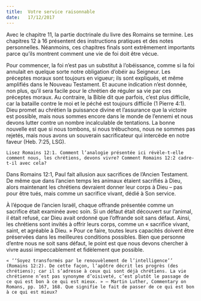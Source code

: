 ```yaml
---
title:  Votre service raisonnable
date:   17/12/2017
---
```


Avec le chapitre 11, la partie doctrinale du livre des Romains se termine. Les chapitres 12 à 16 présentent des instructions pratiques et des notes personnelles. Néanmoins, ces chapitres finals sont extrêmement importants parce qu’ils montrent comment une vie de foi doit être vécue. 

Pour commencer, la foi n’est pas un substitut à l’obéissance, comme si la foi annulait en quelque sorte notre obligation d’obéir au Seigneur. Les préceptes moraux sont toujours en vigueur; ils sont expliqués, et même amplifiés dans le Nouveau Testament. Et aucune indication n’est donnée, non plus, qu’il sera facile pour le chrétien de réguler sa vie par ces préceptes moraux. Au contraire, la Bible dit que parfois, c’est plus difficile, car la bataille contre le moi et le péché est toujours difficile (1 Pierre 4:1). Dieu promet au chrétien la puissance divine et l’assurance que la victoire est possible, mais nous sommes encore dans le monde de l’ennemi et nous devons lutter contre un nombre incalculable de tentations. La bonne nouvelle est que si nous tombons, si nous trébuchons, nous ne sommes pas rejetés, mais nous avons un souverain sacrificateur qui intercède en notre faveur (Heb. 7:25, LSG). 

`Lisez Romains 12:1. Comment l’analogie présentée ici révèle-t-elle comment nous, les chrétiens, devons vivre? Comment Romains 12:2 cadre-t-il avec cela?`

Dans Romains 12:1, Paul fait allusion aux sacrifices de l’Ancien Testament. De même que dans l’ancien temps les animaux étaient sacrifiés à Dieu, alors maintenant les chrétiens devraient donner leur corps à Dieu – pas pour être tués, mais comme un sacrifice vivant, dédié à Son service. 

À l’époque de l’ancien Israël, chaque offrande présentée comme un sacrifice était examinée avec soin. Si un défaut était découvert sur l’animal, il était refusé, car Dieu avait ordonné que l’offrande soit sans défaut. Ainsi, les chrétiens sont invités à offrir leurs corps, comme un « sacrifice vivant, saint, et agréable à Dieu. » Pour ce faire, toutes leurs capacités doivent être préservées dans les meilleures conditions possibles. Bien que personne d’entre nous ne soit sans défaut, le point est que nous devons chercher à vivre aussi impeccablement et fidèlement que possible. 

`« ‘‘Soyez transformés par le renouvèlement de l’intelligence’’ (Romains 12:2). De cette façon, l’apôtre décrit les progrès (des chrétiens); car il s’adresse à ceux qui sont déjà chrétiens. La vie chrétienne n’est pas synonyme d’oisiveté, c’est plutôt le passage de ce qui est bon à ce qui est mieux. » – Martin Luther, Commentary on Romans, pp. 167, 168. Que signifie le fait de passer de ce qui est bon à ce qui est mieux?`